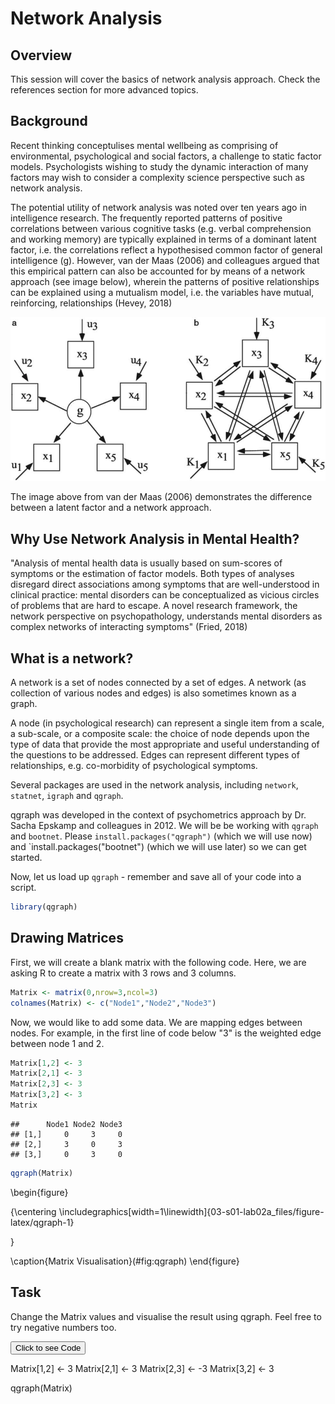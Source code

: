 
# Network Analysis

## Overview

This session will cover the basics of network analysis approach. Check the references section for more advanced topics.

## Background

Recent thinking conceptulises mental wellbeing as comprising of environmental, psychological and social factors, a challenge to static factor models. Psychologists wishing to study the dynamic interaction of many factors may wish to consider a complexity science perspective such as network analysis.

The potential utility of network analysis was noted over ten years ago in intelligence research. The frequently reported patterns of positive correlations between various cognitive tasks (e.g. verbal comprehension and working memory) are typically explained in terms of a dominant latent factor, i.e. the correlations reflect a hypothesised common factor of general intelligence (g). However, van der Maas (2006) and colleagues argued that this empirical pattern can also be accounted for by means of a network approach (see image below), wherein the patterns of positive relationships can be explained using a mutualism model, i.e. the variables have mutual, reinforcing, relationships (Hevey, 2018)

<img src="images/mutualism.png">

The image above from van der Maas (2006) demonstrates the difference between a latent factor and a network approach. 

## Why Use Network Analysis in Mental Health?

"Analysis of mental health data is usually based on sum-scores of symptoms or the estimation of factor models. Both types of analyses disregard direct associations among symptoms that are well-understood in clinical practice: mental disorders can be conceptualized as vicious circles of problems that are hard to escape. A novel research framework, the network perspective on psychopathology, understands mental disorders as complex networks of interacting symptoms" (Fried, 2018)

## What is a network?

A network is a set of nodes connected by a set of edges. A network (as collection of various nodes and edges) is also sometimes known as a graph.

A node (in psychological research) can represent a single item from a scale, a sub-scale, or a composite scale: the choice of node depends upon the type of data that provide the most appropriate and useful understanding of the questions to be addressed. Edges can represent different types of relationships, e.g. co-morbidity of psychological symptoms.

Several packages are used in the network analysis, including `network`, `statnet`, `igraph` and `qgraph`.

qgraph was developed in the context of psychometrics approach by Dr. Sacha Epskamp and colleagues in 2012. We will be be working with `qgraph` and `bootnet`. Please `install.packages("qgraph")` (which we will use now) and `install.packages("bootnet") (which we will use later) so we can get started. 

Now, let us load up `qgraph` - remember and save all of your code into a script.


```r
library(qgraph)
```

## Drawing Matrices

First, we will create a blank matrix with the following code. Here, we are asking R to create a matrix with 3 rows and 3 columns.


```r
Matrix <- matrix(0,nrow=3,ncol=3)
colnames(Matrix) <- c("Node1","Node2","Node3")
```

Now, we would like to add some data. We are mapping edges between nodes. For example, in the first line of code below "3" is the weighted edge between node 1 and 2. 


```r
Matrix[1,2] <- 3
Matrix[2,1] <- 3
Matrix[2,3] <- 3
Matrix[3,2] <- 3
Matrix
```

```
##      Node1 Node2 Node3
## [1,]     0     3     0
## [2,]     3     0     3
## [3,]     0     3     0
```


```r
qgraph(Matrix)
```

\begin{figure}

{\centering \includegraphics[width=1\linewidth]{03-s01-lab02a_files/figure-latex/qgraph-1} 

}

\caption{Matrix Visualisation}(\#fig:qgraph)
\end{figure}
## Task

Change the Matrix values and visualise the result using qgraph. Feel free to try negative numbers too. 


<div class='solution'><button>Click to see Code</button>

Matrix[1,2] <- 3
Matrix[2,1] <- 3
Matrix[2,3] <- -3
Matrix[3,2] <- 3

qgraph(Matrix)

</div>

